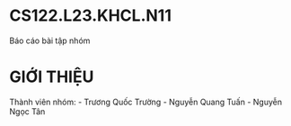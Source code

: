 # CS122.L23.KHCL.N11
Báo cáo  bài tập nhóm
# GIỚI THIỆU
  Thành viên nhóm:
    - Trương Quốc Trường
    - Nguyễn Quang Tuấn
    - Nguyễn Ngọc Tân
